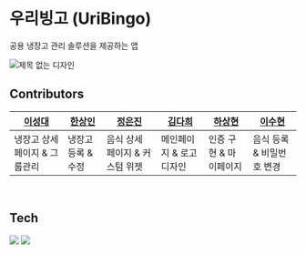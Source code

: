 # 우리빙고 (UriBingo)

공용 냉장고 관리 솔루션을 제공하는 앱

![제목 없는 디자인](https://github.com/sanghyun3377/project_super.team/assets/89803783/601548f8-38b9-4d4d-9d39-a771f2c1e62f)


## Contributors

|[이성대](https://github.com/ALSDlab)|[한상인](https://github.com/hugedreamhd)|[정은진](https://github.com/AngieEJJ)|[김다희](https://github.com/strangecoderK)|[하상현](https://github.com/sanghyun3377)|[이수현](https://github.com/sue0-si)
|------|---|---|--|--|--|
|냉장고 상세 페이지 & 그룹관리|냉장고 등록 & 수정|음식 상세 페이지 & 커스텀 위젯| 메인페이지 & 로고 디자인 | 인증 구현 & 마이페이지 | 음식 등록 & 비밀번호 변경|

<br>

## Tech
<a href="" target="_blank"><img src="https://img.shields.io/badge/Flutter-02569B?style=flat&logo=Flutter&logoColor=white"/></a> 
<a href="" target="_blank"><img src="https://img.shields.io/badge/Dart-0175C2?style=flat&logo=Dart&logoColor=white"/></a>

